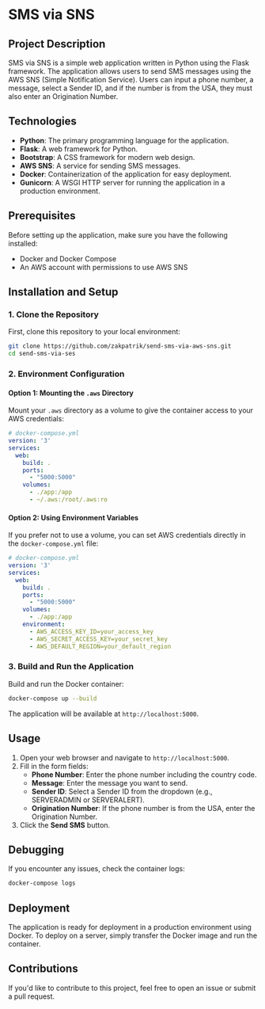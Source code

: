 
# SMS via SNS

## Project Description

SMS via SNS is a simple web application written in Python using the Flask framework. The application allows users to send SMS messages using the AWS SNS (Simple Notification Service). Users can input a phone number, a message, select a Sender ID, and if the number is from the USA, they must also enter an Origination Number.

## Technologies

- **Python**: The primary programming language for the application.
- **Flask**: A web framework for Python.
- **Bootstrap**: A CSS framework for modern web design.
- **AWS SNS**: A service for sending SMS messages.
- **Docker**: Containerization of the application for easy deployment.
- **Gunicorn**: A WSGI HTTP server for running the application in a production environment.

## Prerequisites

Before setting up the application, make sure you have the following installed:

- Docker and Docker Compose
- An AWS account with permissions to use AWS SNS

## Installation and Setup

### 1. Clone the Repository

First, clone this repository to your local environment:

```bash
git clone https://github.com/zakpatrik/send-sms-via-aws-sns.git
cd send-sms-via-ses
```

### 2. Environment Configuration

#### Option 1: Mounting the `.aws` Directory

Mount your `.aws` directory as a volume to give the container access to your AWS credentials:

```yaml
# docker-compose.yml
version: '3'
services:
  web:
    build: .
    ports:
      - "5000:5000"
    volumes:
      - ./app:/app
      - ~/.aws:/root/.aws:ro
```

#### Option 2: Using Environment Variables

If you prefer not to use a volume, you can set AWS credentials directly in the `docker-compose.yml` file:

```yaml
# docker-compose.yml
version: '3'
services:
  web:
    build: .
    ports:
      - "5000:5000"
    volumes:
      - ./app:/app
    environment:
      - AWS_ACCESS_KEY_ID=your_access_key
      - AWS_SECRET_ACCESS_KEY=your_secret_key
      - AWS_DEFAULT_REGION=your_default_region
```

### 3. Build and Run the Application

Build and run the Docker container:

```bash
docker-compose up --build
```

The application will be available at `http://localhost:5000`.

## Usage

1. Open your web browser and navigate to `http://localhost:5000`.
2. Fill in the form fields:
   - **Phone Number**: Enter the phone number including the country code.
   - **Message**: Enter the message you want to send.
   - **Sender ID**: Select a Sender ID from the dropdown (e.g., SERVERADMIN or SERVERALERT).
   - **Origination Number**: If the phone number is from the USA, enter the Origination Number.
3. Click the **Send SMS** button.

## Debugging

If you encounter any issues, check the container logs:

```bash
docker-compose logs
```

## Deployment

The application is ready for deployment in a production environment using Docker. To deploy on a server, simply transfer the Docker image and run the container.

## Contributions

If you'd like to contribute to this project, feel free to open an issue or submit a pull request.

